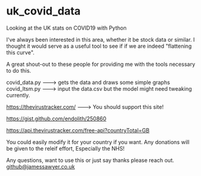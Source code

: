 # uk_covid_data
Looking at the UK stats on COVID19 with Python

I've always been interested in this area, whether it be stock data or similar. I thought it would serve as a useful tool to see if if we are indeed "flattening this curve". 

A great shout-out to these people for providing me with the tools necessary to do this.

covid_data.py ---> gets the data and draws some simple graphs
covid_ltsm.py ---> input the data.csv but the model might need tweaking currently. 


https://thevirustracker.com/
---> You should support this site! 

https://gist.github.com/endolith/250860

https://api.thevirustracker.com/free-api?countryTotal=GB

You could easily modify it for your country if you want. Any donations will be given to the releif effort, Especially the NHS!

Any questions, want to use this or just say thanks please reach out. github@jamessawyer.co.uk
